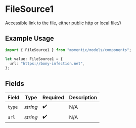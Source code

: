 # FileSource1

Accessible link to the file, either public http or local file://

## Example Usage

```typescript
import { FileSource1 } from "momentic/models/components";

let value: FileSource1 = {
  url: "https://bony-infection.net",
};
```

## Fields

| Field              | Type               | Required           | Description        |
| ------------------ | ------------------ | ------------------ | ------------------ |
| `type`             | *string*           | :heavy_check_mark: | N/A                |
| `url`              | *string*           | :heavy_check_mark: | N/A                |